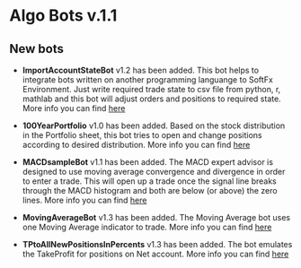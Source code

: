 # Algo Bots v.1.1

## New bots

* **ImportAccountStateBot** v1.2 has been added. This bot helps to integrate bots written on another programming languange to SoftFx Environment. Just write required trade state to csv file from python, r, mathlab and this bot will adjust orders and positions to required state. More info you can find [here](https://github.com/SoftFx/AlgoBots/tree/develop/ImportAccountStateBot)

* **100YearPortfolio** v1.0 has been added. Based on the stock distribution in the Portfolio sheet, this bot tries to open and change positions according to desired distribution. More info you can find [here](https://github.com/SoftFx/AlgoBots/tree/develop/100YearPortfolio)

* **MACDsampleBot** v1.1 has been added. The MACD expert advisor is designed to use moving average convergence and divergence in order to enter a trade. This will open up a trade once the signal line breaks through the MACD histogram and both are below (or above) the zero lines. More info you can find [here](https://github.com/SoftFx/AlgoBots/tree/develop/MACDsampleBot)

* **MovingAverageBot** v1.3 has been added. The Moving Average bot uses one Moving Average indicator to trade. More info you can find [here](https://github.com/SoftFx/AlgoBots/tree/develop/MovingAverageBot)

* **TPtoAllNewPositionsInPercents** v1.3 has been added. The bot emulates the TakeProfit for positions on Net account. More info you can find [here](https://github.com/SoftFx/AlgoBots/tree/develop/TPtoAllNewPositionsInPercents)